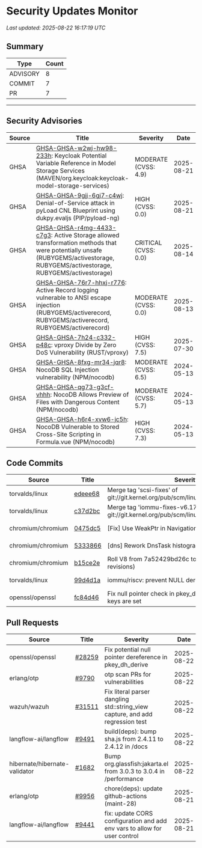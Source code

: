 # Security Updates Monitor

*Last updated: 2025-08-22 16:17:19 UTC*

## Summary
| Type | Count |
|------|-------|
| ADVISORY | 8 |
| COMMIT | 7 |
| PR | 7 |

---

## Security Advisories

| Source | Title | Severity | Date |
|--------|-------|----------|------|
| GHSA | [GHSA-GHSA-w2wj-hw98-233h](https://github.com/advisories/GHSA-w2wj-hw98-233h): Keycloak Potential Variable Reference in Model Storage Services (MAVEN/org.keycloak:keycloak-model-storage-services) | MODERATE (CVSS: 4.9) | 2025-08-21 |
| GHSA | [GHSA-GHSA-9gjj-6gj7-c4wj](https://github.com/advisories/GHSA-9gjj-6gj7-c4wj): Denial-of-Service attack in pyLoad CNL Blueprint using dukpy.evaljs (PIP/pyload-ng) | HIGH (CVSS: 0.0) | 2025-08-21 |
| GHSA | [GHSA-GHSA-r4mg-4433-c7g3](https://github.com/advisories/GHSA-r4mg-4433-c7g3): Active Storage allowed transformation methods that were potentially unsafe (RUBYGEMS/activestorage, RUBYGEMS/activestorage, RUBYGEMS/activestorage) | CRITICAL (CVSS: 0.0) | 2025-08-14 |
| GHSA | [GHSA-GHSA-76r7-hhxj-r776](https://github.com/advisories/GHSA-76r7-hhxj-r776): Active Record logging vulnerable to ANSI escape injection (RUBYGEMS/activerecord, RUBYGEMS/activerecord, RUBYGEMS/activerecord) | MODERATE (CVSS: 0.0) | 2025-08-13 |
| GHSA | [GHSA-GHSA-7h24-c332-p48c](https://github.com/advisories/GHSA-7h24-c332-p48c): vproxy Divide by Zero DoS Vulnerability (RUST/vproxy) | HIGH (CVSS: 7.5) | 2025-07-30 |
| GHSA | [GHSA-GHSA-8fxg-mr34-jqr8](https://github.com/advisories/GHSA-8fxg-mr34-jqr8): NocoDB SQL Injection vulnerability (NPM/nocodb) | MODERATE (CVSS: 6.5) | 2024-05-13 |
| GHSA | [GHSA-GHSA-qg73-g3cf-vhhh](https://github.com/advisories/GHSA-qg73-g3cf-vhhh): NocoDB Allows Preview of Files with Dangerous Content (NPM/nocodb) | MODERATE (CVSS: 5.7) | 2024-05-13 |
| GHSA | [GHSA-GHSA-h6r4-xvw6-jc5h](https://github.com/advisories/GHSA-h6r4-xvw6-jc5h): NocoDB Vulnerable to Stored Cross-Site Scripting in Formula.vue (NPM/nocodb) | HIGH (CVSS: 7.3) | 2024-05-13 |

## Code Commits

| Source | Title | Severity | Date |
|--------|-------|----------|------|
| torvalds/linux | [edeee68](https://github.com/torvalds/linux/commit/edeee68c42747c9d9b237f06fbc4cd1a2348fefb) | Merge tag 'scsi-fixes' of git://git.kernel.org/pub/scm/linux/kernel/git/jejb/scsi | 2025-08-22 |
| torvalds/linux | [c37d2bc](https://github.com/torvalds/linux/commit/c37d2bc92b90ef4df898d1aa7a3ffed34e4043b8) | Merge tag 'iommu-fixes-v6.17-rc2' of git://git.kernel.org/pub/scm/linux/kernel/git/iommu/linux | 2025-08-22 |
| chromium/chromium | [0475dc5](https://github.com/chromium/chromium/commit/0475dc5655a706020c913942336e91e18ea1936a) | [Fix] Use WeakPtr in NavigationWaiter to prevent crash | 2025-08-22 |
| chromium/chromium | [5333866](https://github.com/chromium/chromium/commit/5333866b930b0e7b8f0c243ce2b6c36a6e894898) | [dns] Rework DnsTask histograms | 2025-08-22 |
| chromium/chromium | [b15ce2e](https://github.com/chromium/chromium/commit/b15ce2eb31488788a1fd40e1ae75f2551dfdeb05) | Roll V8 from 7a52429bd26c to fcbc1059cb18 (26 revisions) | 2025-08-22 |
| torvalds/linux | [99d4d1a](https://github.com/torvalds/linux/commit/99d4d1a070870aa08163af8ce0522992b7f35d8c) | iommu/riscv: prevent NULL deref in iova_to_phys | 2025-08-20 |
| openssl/openssl | [fc84d46](https://github.com/openssl/openssl/commit/fc84d46d7227886152be00618889a521e9132ef3) | Fix null pointer check in pkey_dh_derive to ensure both keys are set | 2025-08-13 |

## Pull Requests

| Source | Title | Severity | Date |
|--------|-------|----------|------|
| openssl/openssl | [#28259](https://github.com/openssl/openssl/pull/28259) | Fix potential null pointer dereference in pkey_dh_derive | 2025-08-22 |
| erlang/otp | [#9790](https://github.com/erlang/otp/pull/9790) | otp scan PRs for vulnerabilities | 2025-08-22 |
| wazuh/wazuh | [#31511](https://github.com/wazuh/wazuh/pull/31511) | Fix literal parser dangling std::string_view capture, and add regression test | 2025-08-22 |
| langflow-ai/langflow | [#9491](https://github.com/langflow-ai/langflow/pull/9491) | build(deps): bump sha.js from 2.4.11 to 2.4.12 in /docs | 2025-08-22 |
| hibernate/hibernate-validator | [#1682](https://github.com/hibernate/hibernate-validator/pull/1682) | Bump org.glassfish:jakarta.el from 3.0.3 to 3.0.4 in /performance | 2025-08-22 |
| erlang/otp | [#9956](https://github.com/erlang/otp/pull/9956) | chore(deps): update github-actions (maint-28) | 2025-08-21 |
| langflow-ai/langflow | [#9441](https://github.com/langflow-ai/langflow/pull/9441) | fix: update CORS configuration and add env vars to allow for user control | 2025-08-21 |

